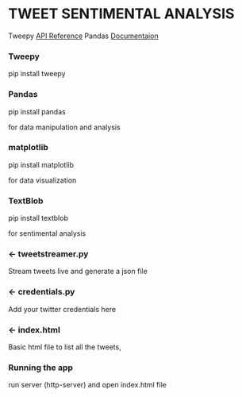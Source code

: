 TWEET SENTIMENTAL ANALYSIS
=================

Tweepy [API Reference](http://docs.tweepy.org/en/v3.5.0/api.html)
Pandas [Documentaion](http://pandas.pydata.org/pandas-docs/stable/)

### Tweepy

pip install tweepy

### Pandas

pip install pandas

for data manipulation and analysis

### matplotlib

pip install matplotlib

for data visualization

### TextBlob

pip install textblob

for sentimental analysis

### ← tweetstreamer.py

Stream tweets live and generate a json file

### ← credentials.py

Add your twitter credentials here

### ← index.html

Basic html file to list all the tweets,

### Running the app

run server (http-server) and open index.html file


